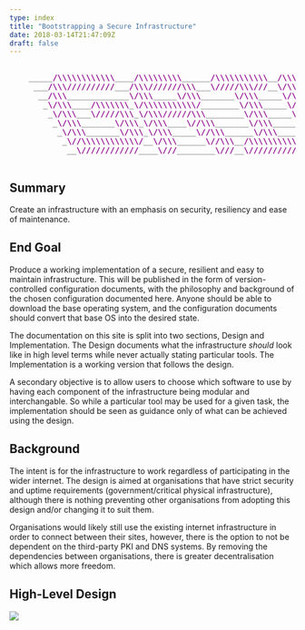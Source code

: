 ```yaml
---
type: index
title: "Bootstrapping a Secure Infrastructure"
date: 2018-03-14T21:47:09Z
draft: false
---
```


<pre>
<b>
    <font color="#A9A9A9">_____</font><font color="#8B008B">/\\\\\\\\\\\\</font><font color="#A9A9A9">____</font><font color="#8B008B">/\\\\\\\\\</font><font color="#A9A9A9">______</font><font color="#8B008B">/\\\\\\\\\\\</font><font color="#A9A9A9">__</font><font color="#8B008B">/\\\\</font><font color="#A9A9A9">____________</font><font color="#8B008B">/\\\\</font><font color="#A9A9A9">_</font>        
     <font color="#A9A9A9">___</font><font color="#8B008B">/\\\//////////</font><font color="#A9A9A9">___</font><font color="#8B008B">/\\\///////\\\</font><font color="#A9A9A9">___</font><font color="#8B008B">\/////\\\///</font><font color="#A9A9A9">__</font><font color="#8B008B">\/\\\\\\</font><font color="#A9A9A9">________</font><font color="#8B008B">/\\\\\\</font><font color="#A9A9A9">_</font>       
      <font color="#A9A9A9">__</font><font color="#8B008B">/\\\</font><font color="#A9A9A9">_____________</font><font color="#8B008B">\/\\\</font><font color="#A9A9A9">_____</font><font color="#8B008B">\/\\\</font><font color="#A9A9A9">_______</font><font color="#8B008B">\/\\\</font><font color="#A9A9A9">_____</font><font color="#8B008B">\/\\\//\\\</font><font color="#A9A9A9">____</font><font color="#8B008B">/\\\//\\\</font><font color="#A9A9A9">_</font>      
       <font color="#A9A9A9">_</font><font color="#8B008B">\/\\\</font><font color="#A9A9A9">____</font><font color="#8B008B">/\\\\\\\</font><font color="#A9A9A9">_</font><font color="#8B008B">\/\\\\\\\\\\\/</font><font color="#A9A9A9">________</font><font color="#8B008B">\/\\\</font><font color="#A9A9A9">_____</font><font color="#8B008B">\/\\\\///\\\/\\\/</font><font color="#A9A9A9">_</font><font color="#8B008B">\/\\\</font><font color="#A9A9A9">_</font>     
        <font color="#A9A9A9">_</font><font color="#8B008B">\/\\\</font><font color="#A9A9A9">___</font><font color="#8B008B">\/////\\\</font><font color="#A9A9A9">_</font><font color="#8B008B">\/\\\//////\\\</font><font color="#A9A9A9">________</font><font color="#8B008B">\/\\\</font><font color="#A9A9A9">_____</font><font color="#8B008B">\/\\\</font><font color="#A9A9A9">__</font><font color="#8B008B">\///\\\/</font><font color="#A9A9A9">___</font><font color="#8B008B">\/\\\</font><font color="#A9A9A9">_</font>    
         <font color="#A9A9A9">_</font><font color="#8B008B">\/\\\</font><font color="#A9A9A9">_______</font><font color="#8B008B">\/\\\</font><font color="#A9A9A9">_</font><font color="#8B008B">\/\\\</font><font color="#A9A9A9">____</font><font color="#8B008B">\//\\\</font><font color="#A9A9A9">_______</font><font color="#8B008B">\/\\\</font><font color="#A9A9A9">_____</font><font color="#8B008B">\/\\\</font><font color="#A9A9A9">____</font><font color="#8B008B">\///</font><font color="#A9A9A9">_____</font><font color="#8B008B">\/\\\</font><font color="#A9A9A9">_</font>   
          <font color="#A9A9A9">_</font><font color="#8B008B">\/\\\</font><font color="#A9A9A9">_______</font><font color="#8B008B">\/\\\</font><font color="#A9A9A9">_</font><font color="#8B008B">\/\\\</font><font color="#A9A9A9">_____</font><font color="#8B008B">\//\\\</font><font color="#A9A9A9">______</font><font color="#8B008B">\/\\\</font><font color="#A9A9A9">_____</font><font color="#8B008B">\/\\\</font><font color="#A9A9A9">_____________</font><font color="#8B008B">\/\\\</font><font color="#A9A9A9">_</font>  
           <font color="#A9A9A9">_</font><font color="#8B008B">\//\\\\\\\\\\\\/</font><font color="#A9A9A9">__</font><font color="#8B008B">\/\\\</font><font color="#A9A9A9">______</font><font color="#8B008B">\//\\\</font><font color="#A9A9A9">__</font><font color="#8B008B">/\\\\\\\\\\\</font><font color="#A9A9A9">_</font><font color="#8B008B">\/\\\</font><font color="#A9A9A9">_____________</font><font color="#8B008B">\/\\\</font><font color="#A9A9A9">_</font> 
            <font color="#A9A9A9">__</font><font color="#8B008B">\////////////</font><font color="#A9A9A9">____</font><font color="#8B008B">\///</font><font color="#A9A9A9">________</font><font color="#8B008B">\///</font><font color="#A9A9A9">__</font><font color="#8B008B">\///////////</font><font color="#A9A9A9">__</font><font color="#8B008B">\///</font><font color="#A9A9A9">______________</font><font color="#8B008B">\///</font><font color="#A9A9A9">__</font>
</b>    
</pre>


## Summary

Create an infrastructure with an emphasis on security, resiliency and ease of maintenance. 

## End Goal

Produce a working implementation of a secure, resilient and easy to maintain infrastructure. This will be published in the form of version-controlled configuration documents, with the philosophy and background of the chosen configuration documented here. Anyone should be able to download the base operating system, and the configuration documents should convert that base OS into the desired state. 

The documentation on this site is split into two sections, Design and Implementation. The Design documents what the infrastructure *should* look like in high level terms while never actually stating particular tools. The Implementation is a working version that follows the design.

A secondary objective is to allow users to choose which software to use by having each component of the infrastructure being modular and interchangable. So while a particular tool may be used for a given task, the implementation should be seen as guidance only of what can be achieved using the design.


## Background

The intent is for the infrastructure to work regardless of participating in the wider internet. The design is aimed at organisations that have strict security and uptime requirements (government/critical physical infrastructure), although there is nothing preventing other organisations from adopting this design and/or changing it to suit them.

Organisations would likely still use the existing internet infrastructure in order to connect between their sites, however, there is the option to not be dependent on the third-party PKI and DNS systems. By removing the dependencies between organisations, there is greater decentralisation which allows more freedom. 

[infrastructures.org]: http://www.infrastructures.org
[Bootstrapping an Infrastructure]: http://www.infrastructures.org/papers/bootstrap/bootstrap.html
[Why Order Matters: Turing Equivalence in Automated Systems Administration]: http://www.infrastructures.org/papers/turing/turing.html

## High-Level Design

<img src="/grim/images/secenv.svg">


